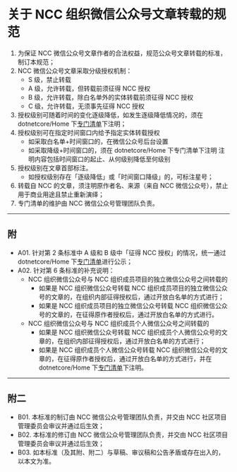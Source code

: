 # 关于 NCC 组织微信公众号文章转载的规范

1. 为保证 NCC 微信公众号文章作者的合法权益，规范公众号文章转载的标准，制订本规范；
2. NCC 微信公众号文章采取分级授权机制：
   - S 级，禁止转载
   - A 级，允许转载，但转载前须征得 NCC 授权
   - B 级，允许转载，除白名单外的实体转载前须征得 NCC 授权
   - C 级，允许转载，无须事先征得 NCC 授权
3. 授权级别可随着时间的变化逐级降低，如发生逐级降低情况的，须在 dotnetcore/Home 下[专门清单](../wechat/list-of-articles-reprint-authorization.md)下注明；
4. 授权级别可在指定时间窗口内给予指定实体转载授权
   - 如采取白名单+时间窗口的，在微信公众号后台设置
   - 如采取降级+时间窗口的，须在 dotnetcore/Home 下专门清单下注明
     注明内容包括时间窗口的起止、从何级别降低至何级别
5. 授权级别在文章首部标注。
   - 如授权级别存在「逐级降低」或「时间窗口降级」的，可标注星号；
6. 转载自 NCC 的文章，须注明原作者名、来源（来自 NCC 微信公众号），禁止用于商业用途且禁止重新演绎；
7. 专门清单的维护由 NCC 微信公众号管理团队负责。

---

## 附

- A01. 针对第 2 条标准中 A 级和 B 级中「征得 NCC 授权」的情况，统一通过 dotnetcore/Home 下[专门清单](../wechat/list-of-articles-reprint-authorization.md)进行公示；
- A02. 针对第 6 条标准的补充说明：
  - NCC 组织微信公众号与 NCC 组织成员项目的独立微信公众号之间转载的
    - 如果是 NCC 组织微信公众号转载 NCC 组织成员项目的独立微信公众号的文章的，在组织内部征得授权后，通过开放白名单的方式进行；
    - 如果是 NCC 组织成员项目的独立微信公众号转载 NCC 组织微信公众号的文章的，在征得原作者授权后，通过开放白名单的方式进行。
  - NCC 组织微信公众号与 NCC 组织成员个人微信公众号之间转载的
    - 如果是 NCC 组织微信公众号转载 NCC 组织成员个人微信公众号的文章的，在组织内部征得授权后，通过开放白名单的方式进行；
    - 如果是 NCC 组织成员个人微信公众号转载 NCC 组织微信公众号的文章的，在征得原作者授权后，通过开放白名单的方式进行，并在 dotnetcore/Home 下[专门清单](../wechat/list-of-articles-reprint-authorization.md)下注明。

---

## 附二

- B01. 本标准的制订由 NCC 微信公众号管理团队负责，并交由 NCC 社区项目管理委员会审议并通过后生效；
- B02. 本标准的修订由 NCC 微信公众号管理团队负责，并交由 NCC 社区项目管理委员会审议并通过后生效；
- B03. 如本标准（及其附、附二）与草稿、审议稿和公告矛盾或存在出入的，以本文为准。
